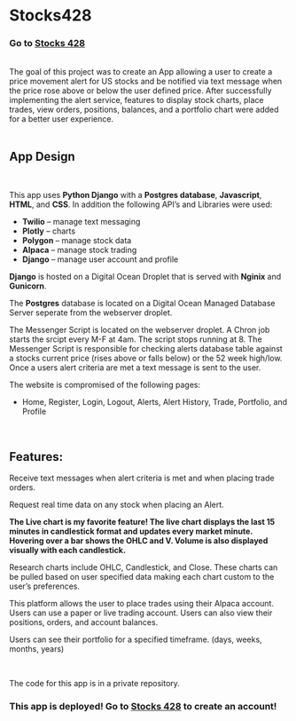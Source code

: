 # Stocks428

### Go to [Stocks 428](https://www.stocks428.com/)

<br>
The goal of this project was to create an App allowing a user to create a price movement alert for US stocks and be notified via text message when the price rose above or below the user defined price. After successfully implementing the alert service, features to display stock charts, place trades, view orders, positions, balances, and a portfolio chart were added for a better user experience.

<br>
<br>

## App Design
<br>

This app uses <b>Python Django</b> with a <b>Postgres database</b>, <b>Javascript</b>, <b>HTML</b>, and <b>CSS</b>. In addition the following API’s and Libraries were used:


* <b>Twilio</b> – manage text messaging
* <b>Plotly</b> – charts
* <b>Polygon</b> – manage stock data
* <b>Alpaca</b> – manage stock trading
* <b>Django</b> – manage user account and profile 

<b>Django</b> is hosted on a Digital Ocean Droplet that is served with <b>Nginix</b> and <b>Gunicorn</b>. 

The <b>Postgres</b> database is located on a Digital Ocean Managed Database Server seperate from the webserver droplet.

The Messenger Script is located on the webserver droplet. A Chron job starts the srcipt every M-F at 4am. The script stops running at 8. The Messenger Script is responsible for checking alerts database table against a stocks current price (rises above or falls below) or the 52 week high/low. Once a users alert criteria are met a text message is sent to the user.

The website is compromised of the following pages:
* Home, Register, Login, Logout, Alerts, Alert History, Trade, Portfolio, and Profile

<br>

## Features:

Receive text messages when alert criteria is met and when placing trade orders.

Request real time data on any stock when placing an Alert.

<b>The Live chart is my favorite feature! The live chart displays the last 15 minutes in candlestick format and updates every market minute. Hovering over a bar shows the OHLC and V. Volume is also displayed visually with each candlestick.</b> 

Research charts include OHLC, Candlestick, and Close. These charts can be pulled based on user specified data making each chart custom to the user’s preferences. 

This platform allows the user to place trades using their Alpaca account. Users can use a paper or live trading account. Users can also view their positions, orders, and account balances.

Users can see their portfolio for a specified timeframe. (days, weeks, months, years)

<br>

The code for this app is in a private repository. 

### This app is deployed! Go to [Stocks 428](https://www.stocks428.com/) to create an account!


